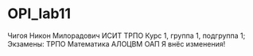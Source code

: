 # OPI_lab11
Чигоя
Никон
Милорадович
ИСИТ 
ТРПО
Курс 1, группа 1, подгруппа 1;
Экзамены:
ТРПО 
Математика
АЛОЦВМ
ОАП
Я внёс изменения!
